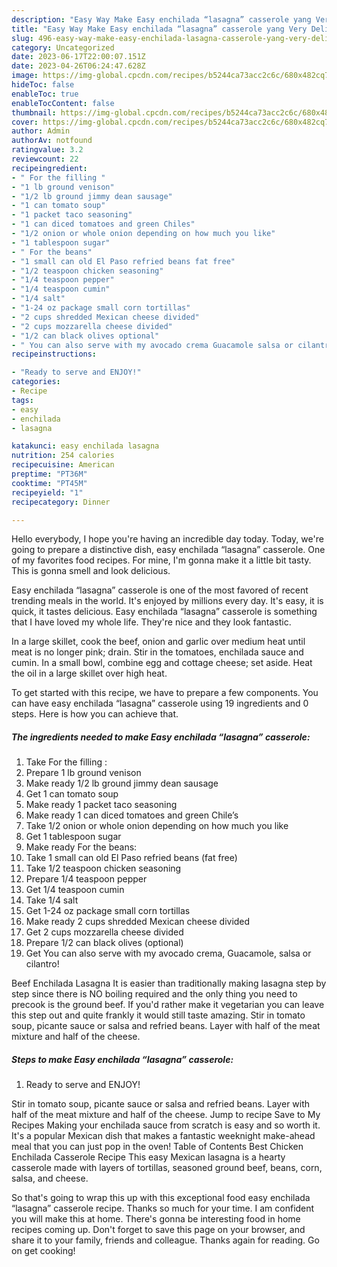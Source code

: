 ```yaml
---
description: "Easy Way Make Easy enchilada “lasagna” casserole yang Very Delicious}"
title: "Easy Way Make Easy enchilada “lasagna” casserole yang Very Delicious}"
slug: 496-easy-way-make-easy-enchilada-lasagna-casserole-yang-very-delicious
category: Uncategorized
date: 2023-06-17T22:00:07.151Z
date: 2023-04-26T06:24:47.628Z
image: https://img-global.cpcdn.com/recipes/b5244ca73acc2c6c/680x482cq70/easy-enchilada-lasagna-casserole-recipe-main-photo.jpg
hideToc: false
enableToc: true
enableTocContent: false
thumbnail: https://img-global.cpcdn.com/recipes/b5244ca73acc2c6c/680x482cq70/easy-enchilada-lasagna-casserole-recipe-main-photo.jpg
cover: https://img-global.cpcdn.com/recipes/b5244ca73acc2c6c/680x482cq70/easy-enchilada-lasagna-casserole-recipe-main-photo.jpg
author: Admin
authorAv: notfound
ratingvalue: 3.2
reviewcount: 22
recipeingredient:
- " For the filling "
- "1 lb ground venison"
- "1/2 lb ground jimmy dean sausage"
- "1 can tomato soup"
- "1 packet taco seasoning"
- "1 can diced tomatoes and green Chiles"
- "1/2 onion or whole onion depending on how much you like"
- "1 tablespoon sugar"
- " For the beans"
- "1 small can old El Paso refried beans fat free"
- "1/2 teaspoon chicken seasoning"
- "1/4 teaspoon pepper"
- "1/4 teaspoon cumin"
- "1/4 salt"
- "1-24 oz package small corn tortillas"
- "2 cups shredded Mexican cheese divided"
- "2 cups mozzarella cheese divided"
- "1/2 can black olives optional"
- " You can also serve with my avocado crema Guacamole salsa or cilantro"
recipeinstructions:

- "Ready to serve and ENJOY!"
categories:
- Recipe
tags:
- easy
- enchilada
- lasagna

katakunci: easy enchilada lasagna 
nutrition: 254 calories
recipecuisine: American
preptime: "PT36M"
cooktime: "PT45M"
recipeyield: "1"
recipecategory: Dinner

---
```



Hello everybody, I hope you're having an incredible day today. Today, we're going to prepare a distinctive dish, easy enchilada “lasagna” casserole. One of my favorites food recipes. For mine, I'm gonna make it a little bit tasty. This is gonna smell and look delicious.

Easy enchilada “lasagna” casserole is one of the most favored of recent trending meals in the world. It's enjoyed by millions every day. It's easy, it is quick, it tastes delicious. Easy enchilada “lasagna” casserole is something that I have loved my whole life. They're nice and they look fantastic.

In a large skillet, cook the beef, onion and garlic over medium heat until meat is no longer pink; drain. Stir in the tomatoes, enchilada sauce and cumin. In a small bowl, combine egg and cottage cheese; set aside. Heat the oil in a large skillet over high heat.


To get started with this recipe, we have to prepare a few components. You can have easy enchilada “lasagna” casserole using 19 ingredients and 0 steps. Here is how you can achieve that.

<!--inarticleads1-->

##### The ingredients needed to make Easy enchilada “lasagna” casserole:

1. Take  For the filling :
1. Prepare 1 lb ground venison
1. Make ready 1/2 lb ground jimmy dean sausage
1. Get 1 can tomato soup
1. Make ready 1 packet taco seasoning
1. Make ready 1 can diced tomatoes and green Chile’s
1. Take 1/2 onion or whole onion depending on how much you like
1. Get 1 tablespoon sugar
1. Make ready  For the beans:
1. Take 1 small can old El Paso refried beans (fat free)
1. Take 1/2 teaspoon chicken seasoning
1. Prepare 1/4 teaspoon pepper
1. Get 1/4 teaspoon cumin
1. Take 1/4 salt
1. Get 1-24 oz package small corn tortillas
1. Make ready 2 cups shredded Mexican cheese divided
1. Get 2 cups mozzarella cheese divided
1. Prepare 1/2 can black olives (optional)
1. Get  You can also serve with my avocado crema, Guacamole, salsa or cilantro!


Beef Enchilada Lasagna It is easier than traditionally making lasagna step by step since there is NO boiling required and the only thing you need to precook is the ground beef. If you&#39;d rather make it vegetarian you can leave this step out and quite frankly it would still taste amazing. Stir in tomato soup, picante sauce or salsa and refried beans. Layer with half of the meat mixture and half of the cheese. 

<!--inarticleads2-->

##### Steps to make Easy enchilada “lasagna” casserole:


1. Ready to serve and ENJOY!

Stir in tomato soup, picante sauce or salsa and refried beans. Layer with half of the meat mixture and half of the cheese. Jump to recipe Save to My Recipes Making your enchilada sauce from scratch is easy and so worth it. It&#39;s a popular Mexican dish that makes a fantastic weeknight make-ahead meal that you can just pop in the oven! Table of Contents Best Chicken Enchilada Casserole Recipe This easy Mexican lasagna is a hearty casserole made with layers of tortillas, seasoned ground beef, beans, corn, salsa, and cheese. 

So that's going to wrap this up with this exceptional food easy enchilada “lasagna” casserole recipe. Thanks so much for your time. I am confident you will make this at home. There's gonna be interesting food in home recipes coming up. Don't forget to save this page on your browser, and share it to your family, friends and colleague. Thanks again for reading. Go on get cooking!
